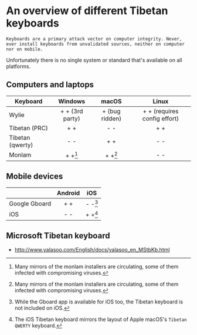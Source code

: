 # An overview of different Tibetan keyboards

```{warning}
Keyboards are a primary attack vector on computer integrity. Never, ever install keyboards from unvalidated sources, neither on computer nor on mobile.
```
Unfortunately there is no single system or standard that's available on all platforms.

## Computers and laptops

| Keyboard | Windows | macOS | Linux |
| - | :----: | :----: | :----: |
| Wylie | + + (3rd party) | + (bug ridden) | + + (requires config effort) |
| Tibetan (PRC) | + + | - - | + + |
| Tibetan (qwerty) | - - | + + | - - |
| Monlam | + +[^mondist] | + +[^mondist] | - -|

## Mobile devices

| | Android | iOS |
| - | :----: | :----: |
| Google Gboard | + + | - -[^gboard] |
| iOS | - - | + +[^tibq] |

## Microsoft Tibetan keyboard

- <http://www.yalasoo.com/English/docs/yalasoo_en_MStbKb.html>


[^mondist]: Many mirrors of the monlam installers are circulating, some of them infected with compromising viruses.
[^gboard]: While the Gboard app is available for iOS too, the Tibetan keyboard is not included on iOS.
[^tibq]: The iOS Tibetan keyboard mirrors the layout of Apple macOS's `Tibetan QWERTY` keyboard.